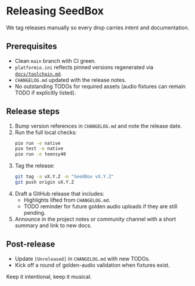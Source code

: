 # Releasing SeedBox

We tag releases manually so every drop carries intent and documentation.

## Prerequisites

- Clean `main` branch with CI green.
- `platformio.ini` reflects pinned versions regenerated via
  [`docs/toolchain.md`](docs/toolchain.md).
- `CHANGELOG.md` updated with the release notes.
- No outstanding TODOs for required assets (audio fixtures can remain TODO if
  explicitly listed).

## Release steps

1. Bump version references in `CHANGELOG.md` and note the release date.
2. Run the full local checks:
   ```bash
   pio run -e native
   pio test -e native
   pio run -e teensy40
   ```
3. Tag the release:
   ```bash
   git tag -a vX.Y.Z -m "SeedBox vX.Y.Z"
   git push origin vX.Y.Z
   ```
4. Draft a GitHub release that includes:
   - Highlights lifted from `CHANGELOG.md`.
   - TODO reminder for future golden audio uploads if they are still pending.
5. Announce in the project notes or community channel with a short summary and
   link to new docs.

## Post-release

- Update `[Unreleased]` in `CHANGELOG.md` with new TODOs.
- Kick off a round of golden-audio validation when fixtures exist.

Keep it intentional, keep it musical.
